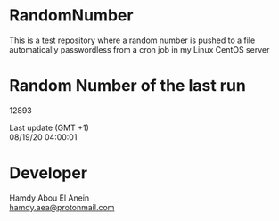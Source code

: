 # RandomNumber    
This is a test repository where a random number is pushed to a file automatically passwordless from a cron job in my Linux CentOS server    
# Random Number of the last run   
12893
      
Last update (GMT +1)    
08/19/20 04:00:01
# Developer    
Hamdy Abou El Anein   
hamdy.aea@protonmail.com
